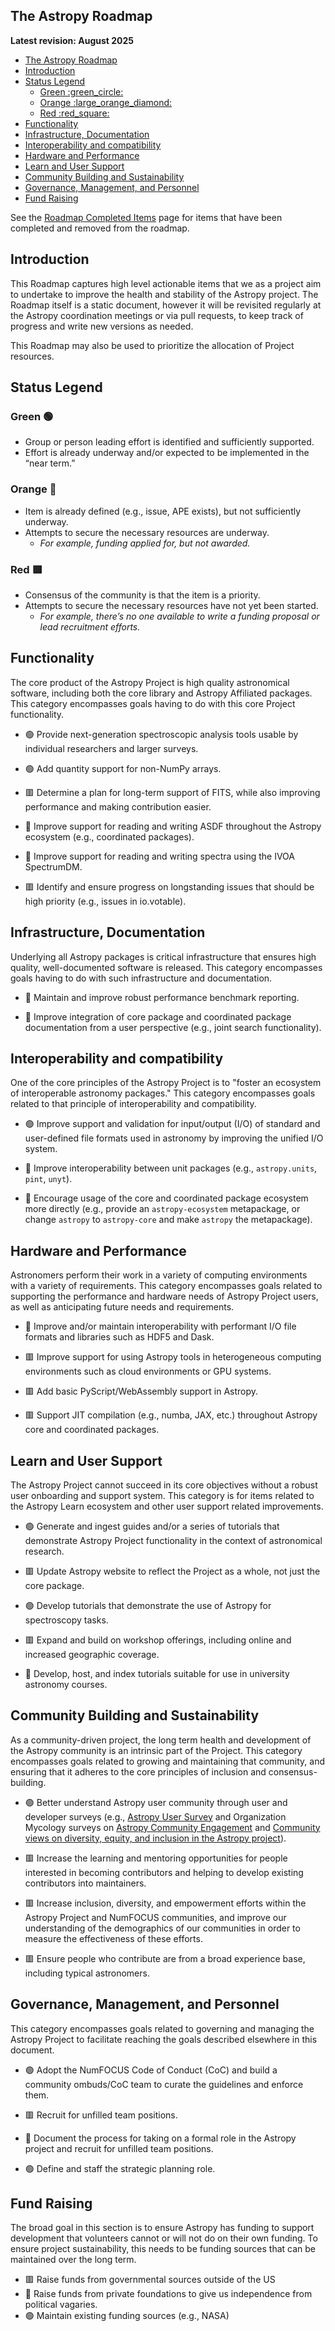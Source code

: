 ## The Astropy Roadmap
**Latest revision: August 2025**

- [The Astropy Roadmap](#the-astropy-roadmap)
- [Introduction](#introduction)
- [Status Legend](#status-legend)
  - [Green :green\_circle:](#green-green_circle)
  - [Orange :large\_orange\_diamond:](#orange-large_orange_diamond)
  - [Red :red\_square:](#red-red_square)
- [Functionality](#functionality)
- [Infrastructure, Documentation](#infrastructure-documentation)
- [Interoperability and compatibility](#interoperability-and-compatibility)
- [Hardware and Performance](#hardware-and-performance)
- [Learn and User Support](#learn-and-user-support)
- [Community Building and Sustainability](#community-building-and-sustainability)
- [Governance, Management, and Personnel](#governance-management-and-personnel)
- [Fund Raising](#fund-raising)


See the [Roadmap Completed Items](COMPLETED.md) page for items that have been completed and removed from the roadmap.

## Introduction

This Roadmap captures high level actionable items that we as a project aim to undertake to improve the health and stability of the Astropy project. The Roadmap itself is a static document, however it will be revisited regularly at the Astropy coordination meetings or via pull requests, to keep track of progress and write new versions as needed.

This Roadmap may also be used to prioritize the allocation of Project resources.

## Status Legend

### Green :green_circle:
- Group or person leading effort is identified and sufficiently supported.
- Effort is already underway and/or expected to be implemented in the “near term.”

### Orange :large_orange_diamond:
- Item is already defined (e.g., issue, APE exists), but not sufficiently underway.
- Attempts to secure the necessary resources are underway.
  - *For example, funding applied for, but not awarded.*

### Red :red_square:
- Consensus of the community is that the item is a priority.
- Attempts to secure the necessary resources have not yet been started.
  - *For example, there’s no one available to write a funding proposal or lead recruitment efforts.*


## Functionality

The core product of the Astropy Project is high quality astronomical software, including both the core library and Astropy Affiliated packages. This category encompasses goals having to do with this core Project functionality.

- :green_circle: Provide next-generation spectroscopic analysis tools usable by individual researchers and larger surveys.

- :green_circle: Add quantity support for non-NumPy arrays.

- :red_square: Determine a plan for long-term support of FITS, while also improving performance and making contribution easier.

- :large_orange_diamond: Improve support for reading and writing ASDF throughout the Astropy ecosystem (e.g., coordinated packages).

- :large_orange_diamond: Improve support for reading and writing spectra using the IVOA SpectrumDM.

- :red_square: Identify and ensure progress on longstanding issues that should be high priority (e.g., issues in io.votable).

## Infrastructure, Documentation

Underlying all Astropy packages is critical infrastructure that ensures high quality, well-documented software is released. This category encompasses goals having to do with such infrastructure and documentation.


- :large_orange_diamond: Maintain and improve robust performance benchmark reporting.

- :large_orange_diamond: Improve integration of core package and coordinated package documentation from a user perspective (e.g., joint search functionality).

## Interoperability and compatibility

One of the core principles of the Astropy Project is to "foster an ecosystem of interoperable astronomy packages." This category encompasses goals related to that principle of interoperability and compatibility.

- :green_circle: Improve support and validation for input/output (I/O) of standard and user-defined file formats used in astronomy by improving the unified I/O system.

- :large_orange_diamond: Improve interoperability between unit packages (e.g., `astropy.units`, `pint`, `unyt`).

- :large_orange_diamond: Encourage usage of the core and coordinated package ecosystem more directly (e.g., provide an `astropy-ecosystem` metapackage, or change `astropy` to `astropy-core` and make `astropy` the metapackage).


## Hardware and Performance

Astronomers perform their work in a variety of computing environments with a variety of requirements. This category encompasses goals related to supporting the performance and hardware needs of Astropy Project users, as well as anticipating future needs and requirements.

- :large_orange_diamond: Improve and/or maintain interoperability with performant I/O file formats and libraries such as HDF5 and Dask.

- :red_square: Improve support for using Astropy tools in heterogeneous computing environments such as cloud environments or GPU systems.

- :red_square: Add basic PyScript/WebAssembly support in Astropy.

- :red_square: Support JIT compilation (e.g., numba, JAX, etc.) throughout Astropy core and coordinated packages.


## Learn and User Support

The Astropy Project cannot succeed in its core objectives without a robust user onboarding and support system. This category is for items related to the Astropy Learn ecosystem and other user support related improvements.

- :green_circle: Generate and ingest guides and/or a series of tutorials that demonstrate Astropy Project functionality in the context of astronomical research.

- :red_square: Update Astropy website to reflect the Project as a whole, not just the core package.

- :green_circle: Develop tutorials that demonstrate the use of Astropy for spectroscopy tasks.

- :red_square: Expand and build on workshop offerings, including online and increased geographic coverage.

- :large_orange_diamond: Develop, host, and index tutorials suitable for use in university astronomy courses.

## Community Building and Sustainability

As a community-driven project, the long term health and development of the Astropy community is an intrinsic part of the Project. This category encompasses goals related to growing and maintaining that community, and ensuring that it adheres to the core principles of inclusion and consensus-building.

- :green_circle: Better understand Astropy user community through user and developer surveys (e.g., [Astropy User Survey](https://docs.google.com/presentation/d/1D2L8PE3gbzaIvgmlTmhoSD5f0QLAln0HbCghZmdgmeQ/edit?usp=sharing) and Organization Mycology surveys on [Astropy Community Engagement](https://astropy-report.orgmycology.com) and [Community views on diversity, equity, and inclusion in the Astropy project](https://astropy-dei.orgmycology.com)).

- :red_square: Increase the learning and mentoring opportunities for people interested in becoming contributors and helping to develop existing contributors into maintainers.

- :red_square: Increase inclusion, diversity, and empowerment efforts within the Astropy Project and NumFOCUS communities, and improve our understanding of the demographics of our communities in order to measure the effectiveness of these efforts.

- :red_square: Ensure people who contribute are from a broad experience base, including typical astronomers.

## Governance, Management, and Personnel

This category encompasses goals related to governing and managing the Astropy Project to facilitate reaching the goals described elsewhere in this document.

- :green_circle: Adopt the NumFOCUS Code of Conduct (CoC) and build a community ombuds/CoC team to curate the guidelines and enforce them.

- :red_square: Recruit for unfilled team positions.

- :large_orange_diamond: Document the process for taking on a formal role in the Astropy project and recruit for unfilled team positions.

- :green_circle: Define and staff the  strategic planning role.


## Fund Raising

The broad goal in this section is to ensure Astropy has funding to support development that volunteers cannot or will not do on their own funding. To ensure project sustainability, this needs to be funding sources that can be maintained over the long term.

- :red_square: Raise funds from governmental sources outside of the US
- :large_orange_diamond: Raise funds from private foundations to give us independence from political vagaries.
- :green_circle: Maintain existing funding sources (e.g., NASA)
